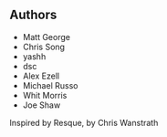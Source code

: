 ## Authors
* Matt George
* Chris Song
* yashh
* dsc
* Alex Ezell
* Michael Russo
* Whit Morris
* Joe Shaw

Inspired by Resque, by Chris Wanstrath
